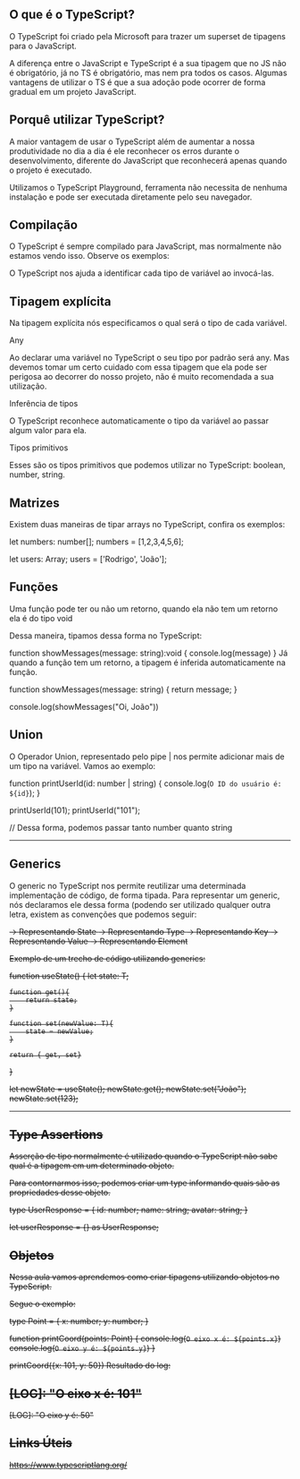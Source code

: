 ## O que é o TypeScript?
O TypeScript foi criado pela Microsoft para trazer um superset de tipagens para o JavaScript.

A diferença entre o JavaScript e TypeScript é a sua tipagem que no JS não é obrigatório, já no TS é obrigatório, mas nem pra todos os casos. Algumas vantagens de utilizar o TS é que a sua adoção pode ocorrer de forma gradual em um projeto JavaScript.

## Porquê utilizar TypeScript?
A maior vantagem de usar o TypeScript além de aumentar a nossa produtividade no dia a dia é ele reconhecer os erros durante o desenvolvimento, diferente do JavaScript que reconhecerá apenas quando o projeto é executado.

Utilizamos o TypeScript Playground, ferramenta não necessita de nenhuma instalação e pode ser executada diretamente pelo seu navegador.

## Compilação
O TypeScript é sempre compilado para JavaScript, mas normalmente não estamos vendo isso. Observe os exemplos:

O TypeScript nos ajuda a identificar cada tipo de variável ao invocá-las.

## Tipagem explícita
Na tipagem explícita nós especificamos o qual será o tipo de cada variável.

Any

Ao declarar uma variável no TypeScript o seu tipo por padrão será any. Mas devemos tomar um certo cuidado com essa tipagem que ela pode ser perigosa ao decorrer do nosso projeto, não é muito recomendada a sua utilização.

Inferência de tipos

O TypeScript reconhece automaticamente o tipo da variável ao passar algum valor para ela.

Tipos primitivos

Esses são os tipos primitivos que podemos utilizar no TypeScript: boolean, number, string.

## Matrizes
Existem duas maneiras de tipar arrays no TypeScript, confira os exemplos:

let numbers: number[];
numbers = [1,2,3,4,5,6];

let users: Array<string>;
users = ['Rodrigo', 'João'];

## Funções
Uma função pode ter ou não um retorno, quando ela não tem um retorno ela é do tipo void

Dessa maneira, tipamos dessa forma no TypeScript:

function showMessages(message: string):void {
    console.log(message)
}
Já quando a função tem um retorno, a tipagem é inferida automaticamente na função.

function showMessages(message: string) {
   return message;
}

console.log(showMessages("Oi, João"))

## Union
O Operador Union, representado pelo pipe | nos permite adicionar mais de um tipo na variável. Vamos ao exemplo:

function printUserId(id: number | string) {
    console.log(`O ID do usuário é: ${id}`);
}

printUserId(101);
printUserId("101");

// Dessa forma, podemos passar tanto number quanto string

---
## Generics
O generic no TypeScript nos permite reutilizar uma determinada implementação de código, de forma tipada. Para representar um generic, nós declaramos ele dessa forma <T> (podendo ser utilizado qualquer outra letra, existem as convenções que podemos seguir:

<S> → Representando State <T> → Representando Type <K> → Representando Key <V> → Representando Value <E> → Representando Element

Exemplo de um trecho de código utilizando generics:

function useState<T>() {
    let state: T;

    function get(){
        return state;
    }

    function set(newValue: T){
        state = newValue;
    }

    return { get, set}
}

let newState = useState();
newState.get();
newState.set("João");
newState.set(123);

---
## Type Assertions
Asserção de tipo normalmente é utilizado quando o TypeScript não sabe qual é a tipagem em um determinado objeto.

Para contornarmos isso, podemos criar um type informando quais são as propriedades desse objeto.

type UserResponse = {
    id: number;
    name: string;
    avatar: string;
}

let userResponse = {} as UserResponse;

## Objetos
Nessa aula vamos aprendemos como criar tipagens utilizando objetos no TypeScript.

Segue o exemplo:

type Point = {
    x: number;
    y: number;
}

function printCoord(points: Point) {
    console.log(`O eixo x é: ${points.x}`)
    console.log(`O eixo y é: ${points.y}`)
}

printCoord({x: 101, y: 50})
Resultado do log:

[LOG]: "O eixo x é: 101"
------------------------
[LOG]: "O eixo y é: 50"


## Links Úteis
https://www.typescriptlang.org/
